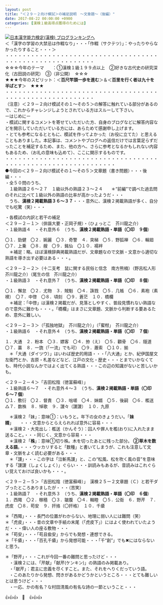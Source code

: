```yaml
---
layout: post
title: "＜２９－２向け模試＞の補足説明　～文章題～（後編）"
date: 2017-08-22 00:00:00 +0900
categories: [漢検１級高得点獲得のためには]
---
```


[![](/syuusyuu9701/assets/images/＜２９－２向け模試＞の補足説明-～文章題～（後編）-br_c_3028_1.gif)](http://blog.with2.net/link.php?1659096:3028 "日本漢字能力検定(漢検) ブログランキングへ")[日本漢字能力検定(漢検) ブログランキングへ](http://blog.with2.net/link.php?1659096:3028)  
＜「漢字の学習の大禁忌は作輟なり」・・・「作輟（サクテツ）」：やったりやらなかったりすること・・・＞  
・・・・・・・・・・・・・・・・・・・・・・・・・・・・・・・・・・・・・・・・・・・・・・・・・・・・・・・・・  
☆☆☆今年のテーマ　　：①漢検１級１９９点以上　②好きな古代史の研究深化（古田説の研究）　③（非公開）　☆☆☆　　  
★★★今年のスピリット：＜**百尺竿頭一歩を進む**＞＆＜**百里を行く者は九十を半ばとす**＞　★★★  
・・・・・・・・・・・・・・・・・・・・・・・・・・・・・・・・・・・・・・・・・・・・・・・・・・・・・・・・・  
（注意）＜２９－２向け模試その１～その５＞の解答に触れている部分があるので、これからチャレンジしようとされている方はスルーして下さい。  
ーはじめにー  
・模試に関するコメントを寄せていただいた方、自身のブログなどに解答内容などを開示していただいている方には、あらためて感謝申し上げます。  
・とても参考になるとともに、模試を作ってよかった（お役に立てた）と思えることもありました。本記事は、コメントやブログへの返信だけでは言葉足らずだったことを補足するため、また、他の方へ、さらに参考となるかもしれない内容もあるため、（お礼の意味も込めて）、ここに開示するものです。  
・・・・・・・・・・・・・・・・・・・・・・・・・・・・・・・・・・・・・・・・・・・・・・・・・・・・・・・・・・・・・・  
●今回の＜２９－２向け模試その１～その５＞文章題（書き問題）・・・後編・・・  
・全５０問のうち、  
　１級熟語２６～２７　１級以外の熟語２３～２４　　＊“前編”で調べた過去問のそれに比べて１級以外の熟語の比率が高かったようだ・・・  
　うち、**漢検２掲載熟語３６～３７**・・・意外に、漢検２掲載熟語が多く、自分でも吃驚（笑）・・・  
  
・各模試の内訳と若干の補足  
＜２９－２－１＞（俳諧大要・正岡子規）・（ひょっとこ　芥川龍之介）　  
・１級熟語４　・それ意外６　（うち、**漢検２掲載熟語・単語（〇印　９個**）  
  
〇１．勁健　〇２．婉麗　〇３．奇警　４．突梯　〇５．野狐禅　〇６．輪廻　〇７．上乗　〇８．艘　〇９．銘仙　〇１０．襦袢  
　＊補足：略。ほぼ漢検辞典掲載熟語だが、文章題なので文脈・文意から適切な熟語を導き出す必要はある・・・。  
  
＜２９－２－２＞（十二支考　鼠に関する民俗と信念　南方熊楠）（野呂松人形　芥川龍之介）（尾生の信　芥川龍之介）  
・１級熟語３　・それ意外７　（うち、**漢検２掲載熟語・単語（〇印　８個**）  
  
〇１．懈怠　〇２．尤物　３．賊魁　〇４．誅戮　〇５．几帳　〇６．素袍（素襖）　〇７．中啓　〇８．頃刻　〇９．蒼茫　１０．橋欄  
　＊補足：「中啓」は漢検２掲載だが、見落としやすく、普段見慣れない熟語なので意外に難かも・・・。「橋欄」はまさに文章題、文脈から判断する要あるため、意外に難しい。  
  
＜２９－２－３＞（「孤独地獄」　芥川龍之介）」（「蜜柑」　芥川龍之介）  
・１級熟語６　・それ意外４　（うち、**漢検２掲載熟語・単語（〇印　７個**）  
  
１．大通　２．粉本　〇３．嫖客　〇４．拵（え）　〇５．顴骨　〇６．隧道　〇７．藁　８．一旒（「一流」でも可）　〇９．蕭索　〇１０．揃  
　＊「大通（ダイツウ）」はいわば歴史的用語・・・「八大通」とか、紀伊国屋文左衛門とか、吉原・札差などなど、江戸の文化・歴史・・・とまでいかなくても、時代小説なんかではよく出てくる熟語・・・この辺の知識がないと苦しいかも。  
  
＜２９－２－４＞「吉田松陰（徳富蘇峰）」  
・１級熟語６～７　・それ意外４～３　（うち、**漢検２掲載熟語・単語（〇印　６～７個**）  
〇１．敷衍　〇２．督責　〇３．咄嗟　〇４．妹婿　〇５．後嗣　〇６．檻送　△７．数株　８．悼歌　９．謖々（謖謖）　１０．九原  
  
　＊漢検２「妹」：意味①：いもうと。年下の女のきょうだい。「**妹婿**」　　・・・文意からとらえられれば意外に容易・・・  
　＊漢検２・大見出し：檻送（かんそう）：囚人や罪人を檻(おり)に入れたまま送ること。・・・同じく、文意から容易・・・  
　＊漢検２「**株**」：意味①切り株。木を切ったあとに残った部分。 **②草木を数える語**。・・・ウッカリすると「数種」と書いてしまうが、これも注意して文章・文脈をよく読む必要がある・・・  
　＊「謖」・・・この字は「泣斬馬謖」と、この“松風、松を吹く風の音”を意味する「謖謖（しょくしょく）」ぐらい・・・訓読みもあるが、音読みはこれぐらい覚えておけば良いかも・・・。  
  
＜２９－２－５＞「吉田松陰（徳富蘇峰）」　漢検２５ー２文章題（Ｃ）と若干ダブったところありましたが・・・（苦笑）  
・１級熟語７　・それ意外３　（うち、**漢検２掲載熟語・単語（〇印　６個**）  
１．西陬　〇２．稼穡　〇３．皺腹　〇４．輯睦　〇５．公衙　６．野芹　７．虎皮　〇８．苟安　９．扞挌（〇扞格）　１０．千瘡  
  
＊「西陬」・・・長門の位置がわからない、地理に弱い人には難問（笑）  
＊「虎皮」・・・昔の文章や手紙の末尾（「虎皮下」）にはよく使われていたようだ・・・偉い人の座る敷物・・・  
＊「苟安」・・・「苟且偸安」からでも発想・連想できる。  
＊「千瘡」・・・「百孔千瘡」から発想可能・・・「千“創”」でも✖にはならないと思う。  
  
＊「野芹」・・・これが今回一番の難問と思ったけど・・・  
　・漢検２には、「芹献」「献芹(ケンキン)」の熟語のみ掲載あり。  
　・「献芹」：君主に忠義を尽くすこと。また、それをへりくだっていう語。  
　・このあたりから発想、閃きがあるかどうかというところ・・・とても難しいとは思うけど・・・  
　・一応、かの有名？な村田清風の有名な詩の一節ということ・・・  
  
👍👍👍　🐔　👍👍👍